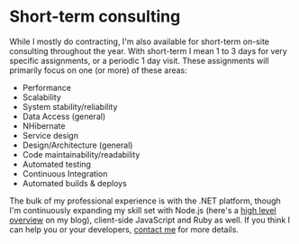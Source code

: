 # Short-term consulting

While I mostly do contracting, I'm also available for short-term on-site consulting throughout the year. With short-term I mean 1 to 3 days for very specific assignments, or a periodic 1 day visit. These assignments will primarily focus on one (or more) of these areas:

- Performance
- Scalability
- System stability/reliability
- Data Access (general)
- NHibernate
- Service design
- Design/Architecture (general)
- Code maintainability/readability
- Automated testing
- Continuous Integration
- Automated builds & deploys

The bulk of my professional experience is with the .NET platform, though I'm continuously expanding my skill set with Node.js (here's a [high level overview](/blog/2011/12/node-js-for-dummies/) on my blog), client-side JavaScript and Ruby as well. If you think I can help you or your developers, [contact me](#contact_section) for more details. 
